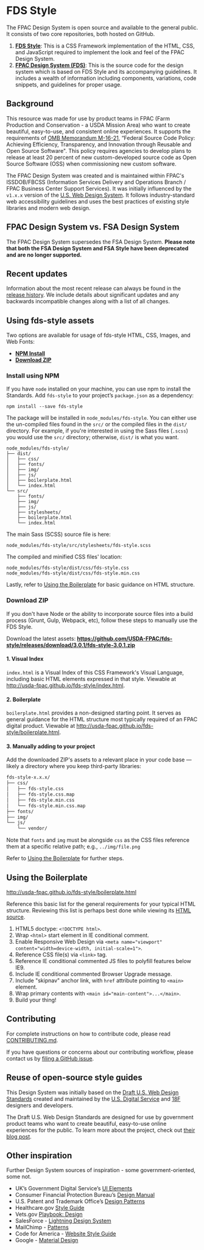 # FDS Style

The FPAC Design System is open source and available to the general public. It consists of two core repositories, both hosted on GitHub.

1. **[FDS Style](https://github.com/USDA-FPAC/fds-style/)**: This is a CSS Framework implementation of the HTML, CSS, and JavaScript required to implement the look and feel of the FPAC Design System.
2. **[FPAC Design System (FDS)](https://github.com/USDA-FPAC/fpac-design-system/)**: This is the source code for the design system which is based on FDS Style and its accompanying guidelines. It includes a wealth of information including components, variations, code snippets, and guidelines for proper usage.

## Background

This resource was made for use by product teams in FPAC (Farm Production and Conservation - a USDA Mission Area) who want to create beautiful, easy-to-use, and consistent online experiences. It supports the requirements of [OMB Memorandum M-16-21](https://open.gsa.gov/oss-policy/), “Federal Source Code Policy: Achieving Efficiency, Transparency, and Innovation through Reusable and Open Source Software". This policy requires agencies to develop plans to release at least 20 percent of new custom-developed source code as Open Source Software (OSS) when commissioning new custom software.

The FPAC Design System was created and is maintained within FPAC's ISSDOB/FBCSS (Information Services Delivery and Operations Branch / FPAC Business Center Support Services). It was initially influenced by the `v1.x.x` version of the [U.S. Web Design System](https://designsystem.digital.gov/). It follows industry-standard web accessibility guidelines and uses the best practices of existing style libraries and modern web design.

## FPAC Design System vs. FSA Design System

The FPAC Design System supersedes the FSA Design System. **Please note that both the FSA Design System and FSA Style have been deprecated and are no longer supported.**

## Recent updates

Information about the most recent release can always be found in the [release history](https://github.com/USDA-FPAC/fds-style/releases). We include details about significant updates and any backwards incompatible changes along with a list of all changes.

## Using fds-style assets

Two options are available for usage of fds-style HTML, CSS, Images, and Web Fonts:

* **[NPM Install](#install-using-npm)**
* **[Download ZIP](#download-zip)**

### Install using NPM

If you have `node` installed on your machine, you can use npm to install the Standards. Add `fds-style`
to your project’s `package.json` as a dependency:

```shell
npm install --save fds-style
```

The package will be installed in `node_modules/fds-style`. You can either use the un-compiled files
found in the `src/` or the compiled files in the `dist/` directory. For example, if you're interested in using the Sass files (`.scss`) you would use the `src/` directory; otherwise, `dist/` is what you want.

```
node_modules/fds-style/
├── dist/
│   ├── css/
│   ├── fonts/
│   ├── img/
│   ├── js/
│   ├── boilerplate.html
│   └── index.html
└── src/
    ├── fonts/
    ├── img/
    ├── js/
    ├── stylesheets/
    ├── boilerplate.html
    └── index.html
```

The main Sass (SCSS) source file is here:

```
node_modules/fds-style/src/stylesheets/fds-style.scss
```

The compiled and minified  CSS files' location:

```
node_modules/fds-style/dist/css/fds-style.css
node_modules/fds-style/dist/css/fds-style.min.css
```

Lastly, refer to [Using the Boilerplate](#using-the-boilerplate) for basic guidance on HTML structure.

### Download ZIP

If you don't have Node or the ability to incorporate source files into a build process (Grunt, Gulp, Webpack, etc), follow these steps to manually use the FDS Style.

Download the latest assets: **https://github.com/USDA-FPAC/fds-style/releases/download/3.0.1/fds-style-3.0.1.zip**

#### 1. Visual Index

`index.html` is a Visual Index of this CSS Framework's Visual Language, including basic HTML elements expressed in that style. Viewable at http://usda-fpac.github.io/fds-style/index.html.

#### 2. Boilerplate

`boilerplate.html` provides a non-designed starting point. It serves as general guidance for the HTML structure most typically required of an FPAC digital product. Viewable at
http://usda-fpac.github.io/fds-style/boilerplate.html.

#### 3. Manually adding to your project

Add the downloaded ZIP's assets to a relevant place in your code base — likely a directory where you keep third-party libraries:

```sh
fds-style-x.x.x/
├── css/
│   ├── fds-style.css
│   ├── fds-style.css.map
│   ├── fds-style.min.css
│   └── fds-style.min.css.map
├── fonts/
├── img/
└── js/
    └── vendor/
```

Note that `fonts` and `img` must be alongside `css` as the CSS files reference them at a specific relative path; e.g., `../img/file.png`

Refer to [Using the Boilerplate](#using-the-boilerplate) for further steps.

## Using the Boilerplate

http://usda-fpac.github.io/fds-style/boilerplate.html

Reference this basic list for the general requirements for your typical HTML structure. Reviewing this list is perhaps best done while viewing its [HTML source](https://github.com/USDA-FPAC/fds-style/blob/main/src/boilerplate.html).

1. HTML5 doctype: `<!DOCTYPE html>`.
1. Wrap `<html>` start element in IE conditional comment.
1. Enable Responsive Web Design via `<meta name="viewport" content="width=device-width, initial-scale=1">`.
1. Reference CSS file(s) via `<link>` tag.
1. Reference IE conditional commented JS files to polyfill features below IE9.
1. Include IE conditional commented Browser Upgrade message.
1. Include "skipnav" anchor link, with `href` attribute pointing to `<main>` element.
1. Wrap primary contents with `<main id="main-content">...</main>`.
1. Build your thing!

## Contributing

For complete instructions on how to contribute code, please read [CONTRIBUTING.md](CONTRIBUTING.md).

If you have questions or concerns about our contributing workflow, please contact us by [filing a GitHub issue](https://github.com/USDA-FPAC/fds-style/issues).

## Reuse of open-source style guides

This Design System was initially based on the [Draft U.S. Web Design Standards](https://playbook.cio.gov/designstandards/) created and maintained by the [U.S. Digital Service](https://www.whitehouse.gov/digital/united-states-digital-service) and [18F](https://18f.gsa.gov/) designers and developers.

The Draft U.S. Web Design Standards are designed for use by government product teams who want to create beautiful, easy-to-use online experiences for the public. To learn more about the project, check out [their blog post](https://18f.gsa.gov/2015/09/28/web-design-standards/).

## Other inspiration

Further Design System sources of inspiration - some government-oriented, some not.

* UK’s Government Digital Service’s [UI Elements](http://govuk-elements.herokuapp.com/)
* Consumer Financial Protection Bureau’s [Design Manual](https://cfpb.github.io/design-manual/)
* U.S. Patent and Trademark Office’s [Design Patterns](http://uspto.github.io/designpatterns/)
* Healthcare.gov [Style Guide](http://styleguide.healthcare.gov/)
* Vets.gov [Playbook: Design](https://www.vets.gov/playbook/design/)
* SalesForce - [Lightning Design System](https://www.lightningdesignsystem.com/)
* MailChimp - [Patterns](http://ux.mailchimp.com/patterns)
* Code for America - [Website Style Guide](https://style.codeforamerica.org/)
* Google - [Material Design](https://material.google.com/)
